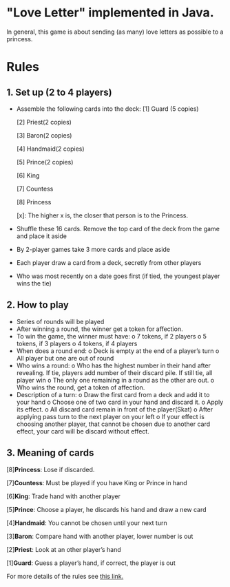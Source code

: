 # "Love Letter" implemented in Java.
In general, this game is about sending (as many) love letters as possible to a princess.
# Rules
## 1. Set up (2 to 4 players)
- Assemble the following cards into the deck: 
   [1] Guard (5 copies)

   [2] Priest(2 copies)

   [3] Baron(2 copies)

   [4] Handmaid(2 copies)

   [5] Prince(2 copies)

   [6] King

   [7] Countess

   [8] Princess
   
   [x]: The higher x is, the closer that person is to the Princess.

- 	Shuffle these 16 cards. Remove the top card of the deck from the game and place it aside
- By 2-player games take 3 more cards and place aside
-	Each player draw a card from a deck, secretly from other players
-	Who was most recently on a date goes first (if tied, the youngest player wins the tie)
## 2.	How to play
-	Series of rounds will be played
-	After winning a round, the winner get a token for affection.
-	To win the game, the winner must have:
o	7 tokens, if 2 players
o	5 tokens, if 3 players
o	4 tokens, if 4 players 
-	When does a round end: 
o	Deck is empty at the end of a player’s turn
o	All player but one are out of round
-	Who wins a round: 
o	Who has the highest number in their hand after revealing. If tie, players add number of their discard pile. If still tie, all player win
o	The only one remaining in a round as the other are out.
o	Who wins the round, get a token of affection.
-	Description of a turn:
o	Draw the first card from a deck and add it to your hand
o	Choose one of two card in your hand and discard it.
o	Apply its effect.
o	All discard card remain in front of the player(Skat)
o	After applying pass turn to the next player on your left
o	If your effect is choosing another player, that cannot be chosen due to another card effect, your card will be discard without effect.

## 3. Meaning of cards
[8]**Princess**: Lose if discarded.

[7]**Countess**: Must be played if you have King or Prince in hand

[6]**King**: Trade hand with another player	

[5]**Prince**: Choose a player, he discards his hand and draw a new card

[4]**Handmaid**: You cannot be chosen until your next turn

[3]**Baron**: Compare hand with another player, lower number is out

[2]**Priest**: Look at an other player’s hand

[1]**Guard**: Guess a player’s hand, if correct, the player is out

For more details of the rules see [this link.](http://alderac.com/wp-content/uploads/2017/11/Love-Letter-Premium_Rulebook.pdf)



